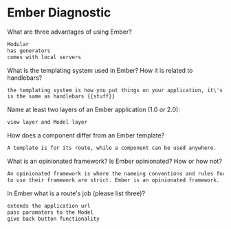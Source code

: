 # Ember Diagnostic

What are three advantages of using Ember?

```sh
Modular
has generators
comes with local servers
```

What is the templating system used in Ember? How it is related to
handlebars?

```sh
the templating system is how you put things on your application, it\'s syntax
is the same as handlebars {{stuff}}
```

Name at least two layers of an Ember application (1.0 or 2.0):

```sh
view layer and Model layer
```

How does a component differ from an Ember template?

```sh
A template is for its route, while a component can be used anywhere.
```

What is an opinionated framework? Is Ember opinionated? How or how not?

```sh
An opinionated framework is where the nameing conventions and rules for how
to use their framework are strict. Ember is an opinionated framework.
```

In Ember what is a route's job (please list three)?

```sh
extends the application url
pass paramaters to the Model
give back button functionality
```
